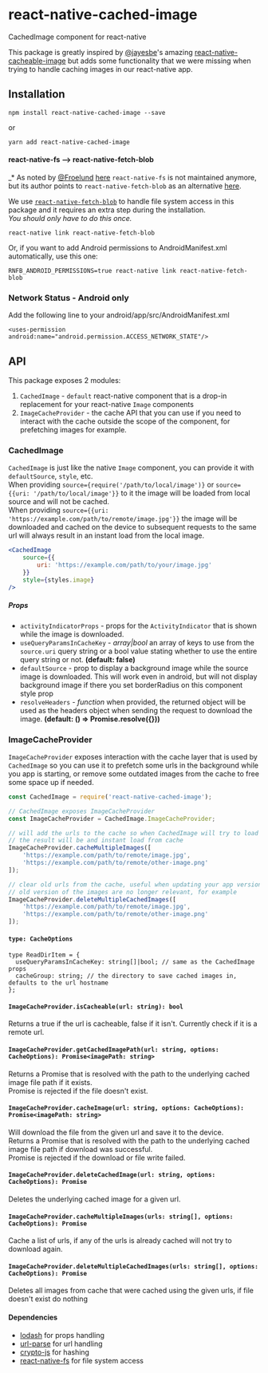 # react-native-cached-image
CachedImage component for react-native

This package is greatly inspired by [@jayesbe](https://github.com/jayesbe)'s amazing [react-native-cacheable-image](https://github.com/jayesbe/react-native-cacheable-image) but adds some functionality that we were missing when trying to handle caching images in our react-native app.

## Installation

    npm install react-native-cached-image --save

or

    yarn add react-native-cached-image

#### react-native-fs --> react-native-fetch-blob
_\* As noted by [@Froelund](https://github.com/Froelund) [here](https://github.com/kfiroo/react-native-cached-image/issues/15) `react-native-fs` is not maintained anymore, but its author points to `react-native-fetch-blob` as an alternative [here](https://github.com/johanneslumpe/react-native-fs#this-project-is-not-actively-maintained-consider-using-react-native-fetch-blob-as-a-replacement).

We use [`react-native-fetch-blob`](https://github.com/wkh237/react-native-fetch-blob#installation) to handle file system access in this package and it requires an extra step during the installation.  
_You should only have to do this once._

    react-native link react-native-fetch-blob
    
Or, if you want to add Android permissions to AndroidManifest.xml automatically, use this one:

    RNFB_ANDROID_PERMISSIONS=true react-native link react-native-fetch-blob

### Network Status - Android only
Add the following line to your android/app/src/AndroidManifest.xml

    <uses-permission android:name="android.permission.ACCESS_NETWORK_STATE"/>

## API
This package exposes 2 modules:

1. `CachedImage` - `default` react-native component that is a drop-in replacement for your react-native `Image` components
2. `ImageCacheProvider` - the cache API that you can use if you need to interact with the cache outside the scope of the component, for prefetching images for example.

### CachedImage
`CachedImage` is just like the native `Image` component, you can provide it with `defaultSource`, `style`, etc.  
When providing `source={require('/path/to/local/image')}` or `source={{uri: '/path/to/local/image'}}` to it the image will be loaded from local source and will not be cached.  
When providing `source={{uri: 'https://example.com/path/to/remote/image.jpg'}}` the image will be downloaded and cached on the device to subsequent requests to the same url will always result in an instant load from the local image.  
```jsx
<CachedImage
    source={{
        uri: 'https://example.com/path/to/your/image.jpg'
    }}
    style={styles.image}
/>
```
##### Props
* `activityIndicatorProps` - props for the `ActivityIndicator` that is shown while the image is downloaded.
* `useQueryParamsInCacheKey` - _array|bool_ an array of keys to use from the `source.uri` query string or a bool value stating whether to use the entire query string or not. **(default: false)**
* `defaultSource` - prop to display a background image while the source image is downloaded. This will work even in android, but will not display background image if there you set borderRadius on this component style prop
* `resolveHeaders` - _function_ when provided, the returned object will be used as the headers object when sending the request to download the image. **(default: () => Promise.resolve({}))**

### ImageCacheProvider
`ImageCacheProvider` exposes interaction with the cache layer that is used by `CachedImage` so you can use it to prefetch some urls in the background while you app is starting,
or remove some outdated images from the cache to free some space up if needed.

```javascript
const CachedImage = require('react-native-cached-image');

// CachedImage exposes ImageCacheProvider
const ImageCacheProvider = CachedImage.ImageCacheProvider;

// will add the urls to the cache so when CachedImage will try to load them
// the result will be and instant load from cache
ImageCacheProvider.cacheMultipleImages([
    'https://example.com/path/to/remote/image.jpg',
    'https://example.com/path/to/remote/other-image.png'    
]);

// clear old urls from the cache, useful when updating your app version and
// old version of the images are no longer relevant, for example
ImageCacheProvider.deleteMultipleCachedImages([
    'https://example.com/path/to/remote/image.jpg',
    'https://example.com/path/to/remote/other-image.png'
]);
```

#### `type: CacheOptions`
```
type ReadDirItem = {
  useQueryParamsInCacheKey: string[]|bool; // same as the CachedImage props
  cacheGroup: string; // the directory to save cached images in, defaults to the url hostname
};
```

#### `ImageCacheProvider.isCacheable(url: string): bool`
Returns a true if the url is cacheable, false if it isn't. Currently check if it is a remote url.

#### `ImageCacheProvider.getCachedImagePath(url: string, options: CacheOptions): Promise<imagePath: string>`
Returns a Promise that is resolved with the path to the underlying cached image file path if it exists.  
Promise is rejected if the file doesn't exist.

#### `ImageCacheProvider.cacheImage(url: string, options: CacheOptions): Promise<imagePath: string>`
Will download the file from the given url and save it to the device.  
Returns a Promise that is resolved with the path to the underlying cached image file path if download was successful.  
Promise is rejected if the download or file write failed.

#### `ImageCacheProvider.deleteCachedImage(url: string, options: CacheOptions): Promise`
Deletes the underlying cached image for a given url.

#### `ImageCacheProvider.cacheMultipleImages(urls: string[], options: CacheOptions): Promise`
Cache a list of urls, if any of the urls is already cached will not try to download again.

#### `ImageCacheProvider.deleteMultipleCachedImages(urls: string[], options: CacheOptions): Promise`
Deletes all images from cache that were cached using the given urls, if file doesn't exist do nothing

#### Dependencies
- [lodash](https://github.com/lodash/lodash) for props handling
- [url-parse](https://github.com/unshiftio/url-parse) for url handling
- [crypto-js](https://github.com/brix/crypto-js) for hashing
- [react-native-fs](https://github.com/johanneslumpe/react-native-fs) for file system access
